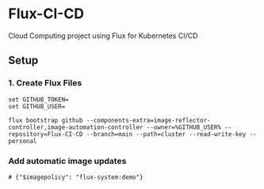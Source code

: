# Flux-CI-CD
Cloud Computing project using Flux for Kubernetes CI/CD

## Setup

### 1. Create Flux Files

```
set GITHUB_TOKEN=
set GITHUB_USER=

flux bootstrap github --components-extra=image-reflector-controller,image-automation-controller --owner=%GITHUB_USER% --repository=Flux-CI-CD --branch=main --path=cluster --read-write-key --personal
```

### Add automatic image updates

```
# {"$imagepolicy": "flux-system:demo"}
```